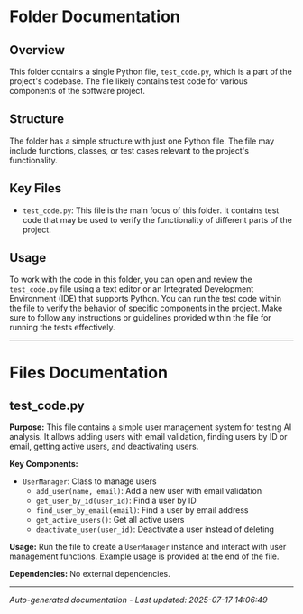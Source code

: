 # Folder Documentation

## Overview
This folder contains a single Python file, `test_code.py`, which is a part of the project's codebase. The file likely contains test code for various components of the software project.

## Structure
The folder has a simple structure with just one Python file. The file may include functions, classes, or test cases relevant to the project's functionality.

## Key Files
- `test_code.py`: This file is the main focus of this folder. It contains test code that may be used to verify the functionality of different parts of the project.

## Usage
To work with the code in this folder, you can open and review the `test_code.py` file using a text editor or an Integrated Development Environment (IDE) that supports Python. You can run the test code within the file to verify the behavior of specific components in the project. Make sure to follow any instructions or guidelines provided within the file for running the tests effectively.

---

# Files Documentation

## test_code.py

**Purpose:** This file contains a simple user management system for testing AI analysis. It allows adding users with email validation, finding users by ID or email, getting active users, and deactivating users.

**Key Components:**
- `UserManager`: Class to manage users
  - `add_user(name, email)`: Add a new user with email validation
  - `get_user_by_id(user_id)`: Find a user by ID
  - `find_user_by_email(email)`: Find a user by email address
  - `get_active_users()`: Get all active users
  - `deactivate_user(user_id)`: Deactivate a user instead of deleting

**Usage:** Run the file to create a `UserManager` instance and interact with user management functions. Example usage is provided at the end of the file.

**Dependencies:** No external dependencies.

---
*Auto-generated documentation - Last updated: 2025-07-17 14:06:49*
